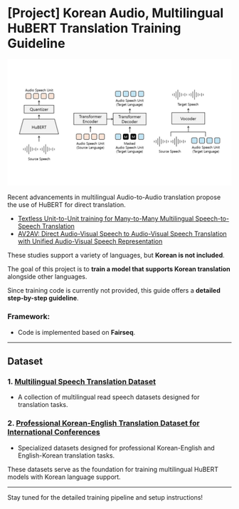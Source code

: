 # [Project] Korean Audio, Multilingual HuBERT Translation Training Guideline

![Slide10.jpg](/image/Slide10.jpg)

Recent advancements in multilingual Audio-to-Audio translation propose the use of HuBERT for direct translation.

- [Textless Unit-to-Unit training for Many-to-Many Multilingual Speech-to-Speech Translation](https://arxiv.org/abs/2308.01831)  
- [AV2AV: Direct Audio-Visual Speech to Audio-Visual Speech Translation with Unified Audio-Visual Speech Representation](https://arxiv.org/abs/2312.02512)

These studies support a variety of languages, but **Korean is not included**.

The goal of this project is to **train a model that supports Korean translation** alongside other languages.

Since training code is currently not provided, this guide offers a **detailed step-by-step guideline**.

### **Framework:**
- Code is implemented based on **Fairseq**.

---

## **Dataset**

### 1. [Multilingual Speech Translation Dataset](https://aihub.or.kr/aihubdata/data/view.do?dataSetSn=71524)
- A collection of multilingual read speech datasets designed for translation tasks.

### 2. [Professional Korean-English Translation Dataset for International Conferences](https://aihub.or.kr/aihubdata/data/view.do?currMenu=115&topMenu=100&aihubDataSe=data&dataSetSn=71693)
- Specialized datasets designed for professional Korean-English and English-Korean translation tasks.

These datasets serve as the foundation for training multilingual HuBERT models with Korean language support.

---

Stay tuned for the detailed training pipeline and setup instructions!
